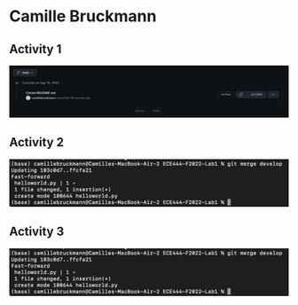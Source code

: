 # Camille Bruckmann
## Activity 1
![Commit for README.md](readme_commit.png?raw=true "Screenshot of commit for README.md")
## Activity 2
![Output of merge command](merge_output.png?raw=true "Screenshot of output of merge command")
## Activity 3
![Successful merge](merge_output.png?raw=true "Screenshot of successful merge")
